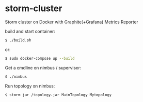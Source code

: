 # storm-cluster
Storm cluster on Docker with Graphite(+Grafana) Metrics Reporter

build and start container:
```bash
$ ./build.sh 
```
or:
```sh
$ sudo docker-compose up --build
```
Get a cmdline on nimbus / supervisor:
```bash
$ ./nimbus
```
Run topology on nimbus:
```bash
$ storm jar /topology.jar MainTopology Mytopology
```

